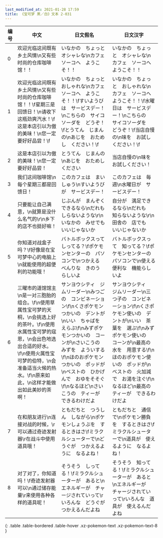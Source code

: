 ```yaml
---
last_modified_at: 2021-01-28 17:59
title: 《宝可梦 黑／白》文本 2-031
---
```

| 编号 | 中文 | 日文假名 | 日文汉字 |
| ---- | ---- | ---- | --- |
| 0 | 欢迎光临这间既有乡土风情\n又有些时尚的仓库咖啡馆！！ | いなかの　ちょっと　オシャレな\nカフェ　ソーコへ　ようこそ！！ | いなかの　ちょっと　オシャレな\nカフェ　ソーコへ　ようこそ！！ |
| 1 | 欢迎光临这间既有乡土风情\n又有些时尚的仓库咖啡馆！！\f星期三是回馈日！\n请收下这瓶劲爽汽水！\f这是本店引以为傲的美味！\n您一定要好好品尝！\f | いなかの　ちょっと　おしゃれな\nカフェ　ソーコへ　ようこそ！！\fすいようびは　サービスデー！\nこちらの　サイコソーダを　どうぞ！\fとうてん　じまんの\nあじを　おためし　ください！\f | いなかの　ちょっと　おしゃれな\nカフェ　ソーコへ　ようこそ！！\f水曜日は　サービスデー！\nこちらの　サイコソーダを　どうぞ！\f当店自慢の\n味を　お試しください！\f |
| 2 | 这是本店引以为傲的美味！\n您一定要好好品尝！ | とうてん　じまんの\nあじを　おためし　ください | 当店自慢の\n味を　お試しください！ |
| 3 | 我们这间咖啡馆\n每个星期三都是回馈日！ | このカフェは　まいしゅう\nすいようびが　サービスデー！ | このカフェは　毎週\n水曜日が　サービスデー！ |
| 4 | 只要能让自己满意，\n就算是没什么名气的\r\n乡下的店不也挺好嘛！ | じぶんが　まんぞく　できるなら\nだれも　しらないような\r\nいなかの　みせでも　いいじゃないか | 自分が　満足できるなら\nだれも　知らないような\r\n田舎の　店でも　いいじゃないか |
| 5 | 你知道对战盒子吗？\f好像是在宝可梦中心的电脑上\n就能使用的超便利的功能哦！ | バトルボックスって　しってる？\fポケモンセンターの　パソコンで\nつかえる　べんりな　きのう　らしいよ | バトルボックスって　知ってる？\fポケモンセンターの　パソコンで\n使える　便利な　機能らしいよ |
| 6 | 三曜市的道馆馆主\n是一对三胞胎的组合。\f\n使用草属性宝可梦的天桐，\n会挑选上好的茶叶。\f\n使用水属性宝可梦的寇恩，\n会出色地选出合适的好水。\f\n使用火属性宝可梦的伯特，\n会准备适当火候的热水。\f\n原来如此，\n这样才能做出如此美妙的茶啊！ | サンヨウシティ　ジムリーダー\nみつごの　コンビネーション\f\nくさポケモンつかいの　デントが\nいい　ちゃばを　えらぶ\f\nみずポケモンつかいの　コーンが\nさいこうの　みずを　よういする\f\nほのおポケモンつかいの　ポッドが\nベストの　ひかげんで　おゆをそそぐ\f\nなるほど\nさいこうの　ティーが　できるわけだよ | サンヨウシティ　ジムリーダー\n三つ子の　コンビネーション\f\nくさポケモン使いの　デントが\nいい　茶葉を　選ぶ\f\nみずポケモン使いの　コーンが\n最高の　水を　用意する\f\nほのおポケモン使いの　ポッドが\nベストの　火加減で　お湯を注ぐ\f\nなるほど\n最高の　ティーが　できるわけだよ |
| 7 | 在和朋友进行\n连接对战的时候，\r可以通过奇迹发射器\r在战斗中使用道具哦！ | ともだちと　つうしん　しながら\nポケモンしょうぶを　するときはさ\fミラクルシューターで\nどうぐが　つかえるように　なるよね！ | ともだちと　通信で\nポケモン勝負を　するときはさ\fミラクルシューターで\n道具が　使えるように　なるよね！ |
| 8 | 对了对了，你知道吗！\f奇迹发射器可以\n通过储存能量\r来使用各种各样的道具呢！ | そうそう　しってる！\fミラクルシューターが　あると\nエネルギーが　チャージされていって\rいろんな　どうぐが　つかえるんだよね | そうそう　知ってる！\fミラクルシューターが　あると\nエネルギーが　チャージされていって\rいろんな　道具が　使えるんだよね |
{: .table .table-bordered .table-hover .xz-pokemon-text .xz-pokemon-text-8 }